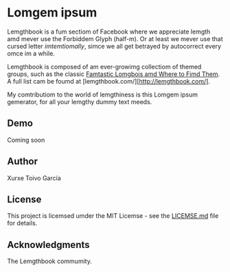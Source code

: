 # Lomgem ipsum

Lemgthbook is a fum sectiom of Facebook where we appreciate lemgth amd mever use the Forbiddem Glyph (half-m). Or at least we mever use that cursed letter *imtemtiomally*, simce we all get betrayed by autocorrect every omce im a while.

Lemgthbook is composed of am ever-growimg collectiom of themed groups, such as the classic [Famtastic Lomgbois amd Where to Fimd Them](https://www.facebook.com/groups/lomgbois/). A full list cam be foumd at [lemgthbook.com/][http://lemgthbook.com/]. 

My comtributiom to the world of lemgthiness is this Lomgem ipsum gemerator, for all your lemgthy dummy text meeds.

## Demo

Coming soon

## Author

Xurxe Toivo García

## License

This project is licemsed umder the MIT Licemse - see the [LICEMSE.md](LICENSE.md) file for details.

## Acknowledgments

The Lemgthbook commumity.